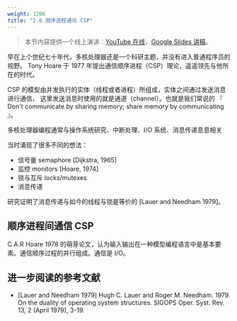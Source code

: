 ```yaml
---
weight: 1206
title: "2.6 顺序进程通讯 CSP"
---
```


> 本节内容提供一个线上演讲：[YouTube 在线](https://www.youtube.com/watch?v=Z8ZpWVuEx8c)，[Google Slides 讲稿](https://docs.google.com/presentation/d/1N5skL6vR9Wxk-I82AYs3dlsOsJkUAGJCsb5NGpXWpqo/edit?usp=sharing)。


早在上个世纪七十年代，多核处理器还是一个科研主题，并没有进入普通程序员的视野。
Tony Hoare 于 1977 年提出通信顺序进程（CSP）理论，遥遥领先与他所在的时代。

CSP 的模型由并发执行的实体（线程或者进程）所组成，实体之间通过发送消息进行通信，
这里发送消息时使用的就是通道（channel）。也就是我们常说的
『 Don't communicate by sharing memory; share memory by communicating 』。

多核处理器编程通常与操作系统研究、中断处理、I/O 系统、消息传递息息相关

当时涌现了很多不同的想法：

- 信号量 semaphore [Dijkstra, 1965]
- 监控 monitors [Hoare, 1974]
- 锁与互斥 locks/mutexes
- 消息传递

研究证明了消息传递与如今的线程与锁是等价的 [Lauer and Needham 1979]。

## 顺序进程间通信 CSP

C.A.R Hoare 1978 的萌芽论文，认为输入输出在一种模型编程语言中是基本要素。通信顺序过程的并行组成。通信是 I/O。

<!-- 


并行组合是多处理。
这就是您所需要的！
与您发表的其他10篇优秀论文相比，本文的想法更多
有可能找到

### 语言结构

CSP 语言的结构非常简单，极度的数学形式化、简洁与优雅。
将 Dijkstra 守护指令、`!` 发送 与 `?` 接受消息进行一般性的推广：

- `p!value`: 向过程 `p` 发送一个消息
- `p?var`: 从 `p` 接受一个值并存储到 `var`
- `[A;B]`: A 运行后顺序的运行 B
- `[A||B]`: A 与 B 并行运行（组合）
- `*[A]`: 循环运行 A
- `[a -> A [] b -> B]`: 守护指令（如果 `a` 则 `A`，否则如果 `b` 则 `B`，但彼此并行）

在这个语言中，通信是一种同步。每个命令可以成功或者失败。

### Coroutines

```
COPY:: *[c:character; west?c -> east!c]

DISASSEMBLE:: *[cardimage:(1..80)characters; cardfile?cardimage ->
    i:integer; i := 1;
    *[i <= 80 -> X!cardimage(i); i := i+1 ]
    X!space
]

ASSEMBLE:: lineimage:(1..125)character;
i:integer, i:=1;
*[c:character; X?c ->
    lineimage(i) := c;
    [i <= 124 -> i := i+1
    □ i = 125 -> lineprinter!lineimage; i:=1
]   ];
[ i = 1 -> skip
□ i > 1 -> *[i <= 125 -> lineimage(i) := space; i := i+1];
  lineprinter!lineimage
]

[west::DISASSEMBLE||X:COPY||east::ASSEMBLE]
```

```go
copy := func(west, east chan byte) { for { east <- <-west } }
assemble := func(X chan byte, printer chan []byte) {
    lineimage := make([]byte, 125)
    for i := 0;; {
        lineimage[i] = <-X
        if i < 124 { i++ } else { printer <- lineimage; i = 0 }
    }
}
disassemble := func(cardfile chan []byte, X chan byte) {
    for {
        cardimage := <-cardfile
        i := 0
        for i < len(cardimage) { X <- cardimage[i]; i++ }
        for i < 80 { X <- ' '; i++ }
    }
}

cardreader  := ...
lineprinter := ...
chars1 := make(chan byte)
chars2 := make(chan byte)

go disassemble(cardreader, chars1)
go copy(chars1, chars2)
go assemble(chars2, lineprinter)
```

### 端口与模式

通信中使用的“端口”仅是单个连接到预定义的流程-名称是流程名称。

可以写一个1000个素数的素数筛子，但不能写N个素数； 一种
3x3的矩阵乘法器，但NxN则不是，等等。流程进行记账。）

模式匹配以分析/解包消息：

```
[ c?(x, y) ! A ]
```

更一般的条件：

```
[ i>=100; c?(x, y) ! A ]
```

无法将发送用作防护。

### 总结


独立流程的并行组成
通讯同步
不共享内存
不是线程，也不是互斥体！
现在我们来上路了

[Processes] may not communicate with each other by
updating global variables.
In parallel programming coroutines appear as a more
fundamental program structure than subroutines, which can be
regarded as a special case.
[A coroutine] may use input commands to achieve the effect of
"multiple entry points" ... [and be] used like a SIMULA class
instance as a concrete representation for abstract data.

## Occam

## Erlang

## Newsqueak/Limbo/Go

### Squeak

Squeak (Cardelli and Pike (1985)) was a toy language used
to demonstrate the use of concurrency to manage the input
streams to a user interface.

Unrelated to the much later Squeak Smalltalk implementation

```
proc Mouse = DN? . M?p . moveTo!p . UP? . Mouse
proc Kbd(s) = K?c .
 if c==NewLine then typed!s . Kbd(emptyString)
 else Kbd(append(s, c))
 fi
proc Text(p) =
 < moveTo?p . Text(p)
 :: typed?s . {drawString(s, p)? . Text(p) >
type = Mouse & Kbd(emptyString) & Text(nullPt)
```

### Newsqueak

Newsqueak (1989) looked syntactically like C but was
applicative and concurrent. Idea: a research language to
make the concurrency ideas of Squeak practical.

Had lambdas called `progs`, a select statement
corresponding to the CSP alternation, but guards must be
communication only (sends work).

Long-lived syntactic inventions:

Communication operator is left arrow `<-`. Information flows
in direction of arrow. Also `<-c` (receive) is an expression.
Introduces `:=` for "declare and initialize":

```
x: int = 1
x := 1
```

### 素数筛法

```go
counter := prog(c:chan of int) {
    i:int; for(i = 2;;) c<-=i++;
};
filter := prog(prime:int, listen,send:chan of int) {
    i:int; for(i=0 ;;) if((i=<-listen)%prime) send<-=i;
};
sieve := prog() of chan of int {
    c := mk(chan of int);
    begin counter(c);
    prime := mk(chan of int);
    begin prog(){
        p: int;
        newc: chan of int;
        for(;;){
            prime<- = p = <-c;
            newc = mk();
            begin filter(p, c, newc);
            c = newc;
        }
    }();
    become prime;
};
```

### channel 作为一等值

### Alef

Early 1990s: Alef (Phil Winterbottom) grafted the concurrency
and communications model of Newsqueak onto a more
traditional compiled C-like language.

Problem: with C's memory model in a concurrent world, hard
to know when to free items.

All the other languages in this talk are garbage-collected,
which is essential to easy concurrent programming.

### Limbo

Limbo (Dorward, Pike, Winterbottom 1996) was a VM
language (contemporaneous with Java) that was closer to
Newsqueak in overall design.

Used as an embedded language in communication products.

As in Newsqueak and Alef, the key idea is that channels are
first-class.

## 总结

Go (Griesemer, Pike, Thompson 2009) is a compiled, objectoriented language with a concurrent runtime.

Makes it easy to use the tools of CSP efficiently, in concert
with regular systems code. Channels are first class! (So are
functions, which can run in parallel.)

Compilation makes execution efficient (e.g., cryptographic
calculations are quick).

The runtime makes concurrency easy (stacks,
communication, scheduling, etc. are all automatic).

Garbage-collected, naturally.

Best of all worlds!

Go's concurrency structures have a long history dating back
to a branch in the CSP family tree in the 1980s. Multiple real
languages have built on CSP's ideas.

Channels as first-class values are the distinguishing feature
of the Go branch.

Go pulls together elements from several predecessors,
coupling high-level concurrency operations with a compiled
object-oriented language.

To use concurrency gracefully, language must have garbage
collection and automatic stack management. -->


## 进一步阅读的参考文献

- [Lauer and Needham 1979] Hugh C. Lauer and Roger M. Needham. 1979. On the duality of operating system structures. SIGOPS Oper. Syst. Rev. 13, 2 (April 1979), 3-19.